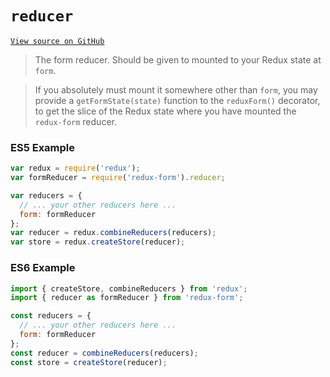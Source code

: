 # `reducer`

[`View source on GitHub`](https://github.com/erikras/redux-form/blob/master/src/reducer.js)

> The form reducer. Should be given to mounted to your Redux state at `form`.

> If you absolutely must mount it somewhere other than `form`, you may provide a
`getFormState(state)` function to the `reduxForm()` decorator, to get the slice of the Redux 
state where you have mounted the `redux-form` reducer.

### ES5 Example

```javascript
var redux = require('redux');
var formReducer = require('redux-form').reducer;

var reducers = {
  // ... your other reducers here ...
  form: formReducer
};
var reducer = redux.combineReducers(reducers);
var store = redux.createStore(reducer);
```

### ES6 Example

```javascript
import { createStore, combineReducers } from 'redux';
import { reducer as formReducer } from 'redux-form';

const reducers = {
  // ... your other reducers here ...
  form: formReducer
};
const reducer = combineReducers(reducers);
const store = createStore(reducer);
```
